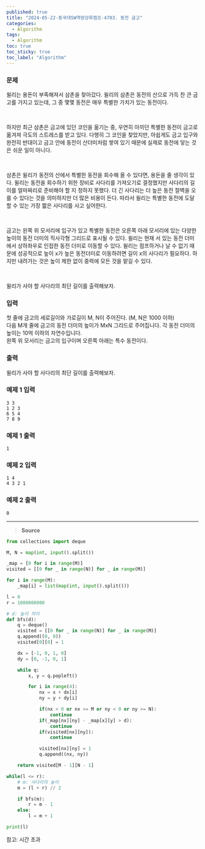 ```yaml
---
published: true
title: "2024-05-22-동국대SW역량강화캠프-4703. 동전 금고"
categories:
  - Algorithm
tags:
  - Algorithm
toc: true
toc_sticky: true
toc_label: "Algorithm"
---
```


### **문제**

윌리는 용돈이 부족해져서 삼촌을 찾아갔다. 윌리의 삼촌은 동전의 산으로 가득 찬 큰 금고를 가지고 있는데, 그 중 몇몇 동전은 매우 특별한 가치가 있는 동전이다.

<br/>

하지만 최근 삼촌은 금고에 있던 코인을 옮기는 중, 우연히 아끼던 특별한 동전이 금고로 옮겨져 극도의 스트레스를 받고 있다. 다행히 그 코인을 찾았지만, 아쉽게도 금고 입구와 완전히 반대이고 금고 안에 동전이 산더미처럼 쌓여 있기 때문에 실제로 동전에 닿는 것은 쉬운 일이 아니다.

<br/>

삼촌은 윌리가 동전의 산에서 특별한 동전을 회수해 올 수 있다면, 용돈을 줄 생각이 있다. 윌리는 동전을 회수하기 위한 장비로 사다리를 가져오기로 결정했지만 사다리의 길이를 얼마짜리로 준비해야 할 지 정하지 못했다. 더 긴 사다리는 더 높은 동전 절벽을 오를 수 있다는 것을 의미하지만 더 많은 비용이 든다. 따라서 윌리는 특별한 동전에 도달할 수 있는 가장 짧은 사다리를 사고 싶어한다.

<br/>

금고는 왼쪽 위 모서리에 입구가 있고 특별한 동전은 오른쪽 아래 모서리에 있는 다양한 높이의 동전 더미의 직사각형 그리드로 표시될 수 있다. 윌리는 현재 서 있는 동전 더미에서 상하좌우로 인접한 동전 더미로 이동할 수 있다. 윌리는 점프하거나 날 수 없기 때문에 성공적으로 높이 x가 높은 동전더미로 이동하려면 길이 x의 사다리가 필요하다. 하지만 내려가는 것은 높이 제한 없이 중력에 모든 것을 맡길 수 있다.

<br/>

윌리가 사야 할 사다리의 최단 길이를 출력해보자.

### **입력**

첫 줄에 금고의 세로길이와 가로길이 M, N이 주어진다. (M, N은 1000 이하)  
다음 M개 줄에 금고의 동전 더미의 높이가 MxN 그리드로 주어집니다. 각 동전 더미의 높이는 10억 이하의 자연수입니다.  
왼쪽 위 모서리는 금고의 입구이며 오른쪽 아래는 특수 동전이다.

### **출력**

윌리가 사야 할 사다리의 최단 길이를 출력해보자.

### **예제 1 입력**

```
3 3
1 2 3
6 5 4
7 8 9
```

### **예제 1 출력**

```
1
```

### **예제 2 입력**

```
1 4
4 3 2 1
```

### **예제 2 출력**

```
0
```

---

> **Source**

```python
from collections import deque

M, N = map(int, input().split())

_map = [0 for i in range(M)]
visited = [[0 for _ in range(N)] for _ in range(M)]

for i in range(M):
    _map[i] = list(map(int, input().split()))

l = 0
r = 1000000000

# d: 높이 차이
def bfs(d):
    q = deque()
    visited = [[0 for _ in range(N)] for _ in range(M)]
    q.append((0, 0))
    visited[0][0] = 1

    dx = [-1, 0, 1, 0]
    dy = [0, -1, 0, 1]

    while q:
        x, y = q.popleft()

        for i in range(4):
            nx = x + dx[i]
            ny = y + dy[i]

            if(nx < 0 or nx >= M or ny < 0 or ny >= N):
                continue
            if(_map[nx][ny] - _map[x][y] > d):
                continue
            if(visited[nx][ny]):
                continue

            visited[nx][ny] = 1
            q.append((nx, ny))

    return visited[M - 1][N - 1]

while(l <= r):
    # m: 사다리의 높이
    m = (l + r) // 2

    if bfs(m):
        r = m - 1
    else:
        l = m + 1

print(l)
```

참고: 시간 초과
